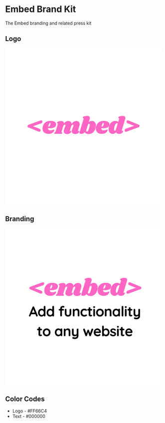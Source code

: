 # Embed Brand Kit

The Embed branding and related press kit

## Logo

<img src="images/logo.png"/>

## Branding

<img src="images/brand.png" />

## Color Codes

- Logo - #FF66C4
- Text - #000000
